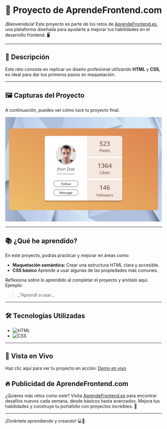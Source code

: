 # 🌟 Proyecto de AprendeFrontend.com

¡Bienvenido/a! Este proyecto es parte de los retos de [AprendeFrontend.es](https://aprendefrontend.es), una plataforma diseñada para ayudarte a mejorar tus habilidades en el desarrollo frontend. 🖥️

---

## 📝 Descripción

Este reto consiste en replicar un diseño profesional utilizando **HTML** y **CSS**, es ideal para dar tus primeros pasos en maquetación.

---

## 🖼️ Capturas del Proyecto

A continuación, puedes ver cómo luce tu proyecto final.

![Vista previa](https://raw.githubusercontent.com/AprendeFrontend/profile-card/refs/heads/main/screenshots/profile-card.jpg)

---

## 📚 ¿Qué he aprendido?

En este proyecto, podrás practicar y mejorar en áreas como:

- **Maquetación semántica:** Crear una estructura HTML clara y accesible.
- **CSS básico** Aprende a usar algunas de las propiedades más comunes.

Reflexiona sobre lo aprendido al completar el proyecto y anótalo aquí. Ejemplo:

> _"Aprendí a usar...

---

## 🛠️ Tecnologías Utilizadas

- ![HTML](https://img.shields.io/badge/HTML-E34F26?style=for-the-badge&logo=html5&logoColor=white)
- ![CSS](https://img.shields.io/badge/CSS-1572B6?style=for-the-badge&logo=css3&logoColor=white)

---

## 🔗 Vista en Vivo

Haz clic aquí para ver tu proyecto en acción: [Demo en vivo](url-de-tu-vista-en-vivo)

## 🔥 Publicidad de AprendeFrontend.com

¿Quieres más retos como este? Visita [AprendeFrontend.es](https://aprendefrontend.es) para encontrar desafíos nuevos cada semana, desde básicos hasta avanzados. Mejora tus habilidades y construye tu portafolio con proyectos increíbles. 🎉

---

¡Diviértete aprendiendo y creando! 💻🚀
